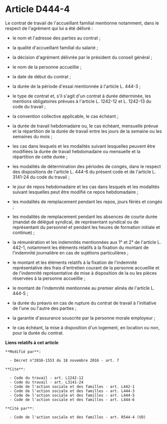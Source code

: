 # Article D444-4

Le contrat de travail de l'accueillant familial mentionne notamment, dans le respect de l'agrément qui lui a été délivré :

- le nom et l'adresse des parties au contrat ;

- la qualité d'accueillant familial du salarié ;

- la décision d'agrément délivrée par le président du conseil général ;

- le nom de la personne accueillie ;

- la date de début du contrat ;

- la durée de la période d'essai mentionnée à l'article L. 444-3 ;

- le type de contrat et, s'il s'agit d'un contrat à durée déterminée, les mentions obligatoires prévues à l'article L.
1242-12 et L. 1242-13 du code du travail ;

- la convention collective applicable, le cas échéant ;

- la durée de travail hebdomadaire ou, le cas échéant, mensuelle prévue et la répartition de la durée de travail entre les
jours de la semaine ou les semaines du mois ;

- les cas dans lesquels et les modalités suivant lesquelles peuvent être modifiées la durée de travail hebdomadaire ou
mensuelle et la répartition de cette durée ;

- les modalités de détermination des périodes de congés, dans le respect des dispositions de l'article L. 444-6 du présent
code et de l'article L. 3141-24 du code du travail ;

- le jour de repos hebdomadaire et les cas dans lesquels et les modalités suivant lesquelles peut être modifié ce repos
hebdomadaire ;

- les modalités de remplacement pendant les repos, jours fériés et congés ;

- les modalités de remplacement pendant les absences de courte durée (mandat de délégué syndical, de représentant syndical ou
de représentant du personnel et pendant les heures de formation initiale et continue) ;

- la rémunération et les indemnités mentionnées aux 1° et 2° de l'article L. 442-1, notamment les éléments relatifs à la
fixation du montant de l'indemnité journalière en cas de sujétions particulières ;

- le montant et les éléments relatifs à la fixation de l'indemnité représentative des frais d'entretien courant de la
personne accueillie et de l'indemnité représentative de mise à disposition de la ou les pièces réservées à la personne
accueillie ;

- le montant de l'indemnité mentionnée au premier alinéa de l'article L. 444-5 ;

- la durée du préavis en cas de rupture du contrat de travail à l'initiative de l'une ou l'autre des parties ;

- la garantie d'assurance souscrite par la personne morale employeur ;

- le cas échéant, la mise à disposition d'un logement, en location ou non, pour la durée du contrat.

**Liens relatifs à cet article**

	**Modifié par**:

	  - Décret n°2016-1553 du 18 novembre 2016 - art. 7

	**Cite**:

	  - Code du travail - art. L1242-12
	  - Code du travail - art. L3141-24
	  - Code de l'action sociale et des familles - art. L442-1
	  - Code de l'action sociale et des familles - art. L444-3
	  - Code de l'action sociale et des familles - art. L444-5
	  - Code de l'action sociale et des familles - art. L444-6

	**Cité par**:

	  - Code de l'action sociale et des familles - art. R544-4 (VD)

